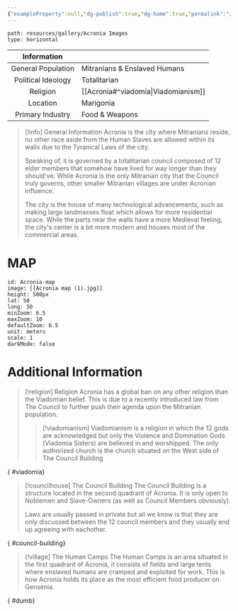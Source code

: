 ```yaml
---
{"exampleProperty":null,"dg-publish":true,"dg-home":true,"permalink":"/acronia/","tags":["gardenEntry"],"dgPassFrontmatter":true,"noteIcon":""}
---
```


```img-gallery
path: resources/gallery/Acronia Images
type: horizontal
```

|    Information     |                              |
| :----------------: | :--------------------------- |
| General Population | Mitranians & Enslaved Humans |
| Political Ideology | Totalitarian                 |
|      Religion      | [[Acronia#^viadomia\|Viadomianism]] |
|      Location      | Marigonia                    |
|  Primary Industry  | Food & Weapons               |

> [!info] General Information
> Acronia is the city where Mitranians reside, no other race aside from the Human Slaves are allowed within its walls due to the Tyranical Laws of the city.
> 
> Speaking of, it is governed by a totalitarian council composed of 12 elder members that somehow have lived for way longer than they should've. While Acronia is the only Mitranian city that the Council truly governs, other smaller Mitranian villages are under Acronian influence.
> 
> The city is the house of many technological advancements, such as making large landmasses float which allows for more residential space. While the parts near the walls have a more Medieval feeling, the city's center is a bit more modern and houses most of the commercial areas. 

# MAP

```leaflet dg-publish:true
id: Acronia-map
image: [[Acronia map (1).jpg]]
height: 500px
lat: 50
long: 50
minZoom: 6.5
maxZoom: 10
defaultZoom: 6.5
unit: meters
scale: 1
darkMode: false
```

# Additional Information

> [!religion] Religion
> Acronia has a global ban on any other religion than the Viadomian belief. This is due to a recently introduced law from The Council to further push their agenda upon the Mitranian population.
> > [!viadomianism] 
> > Viadomianism is a religion in which the 12 gods are acknowledged but only the Violence and Domination Gods (Viadomia Sisters) are believed in and worshipped. The only authorized church is the church situated on the West side of The Council Building
> >
{ #viadomia}


> [!councilhouse] The Council Building
> The Council Building is a structure located in the second quadrant of Acronia. It is only open to Noblemen and Slave-Owners (as well as Council Members obviously). 
> 
> Laws are usually passed in private but all we know is that they are only discussed between the 12 council members and they usually end up agreeing with eachother.
>
{ #council-building}


> [!village] The Human Camps
> The Human Camps is an area situated in the first quadrant of Acronia, it consists of fields and large tents where enslaved humans are cramped and exploited for work. This is how Acronia holds its place as the most efficient food producer on Gensenia.
>
{ #dumb}

